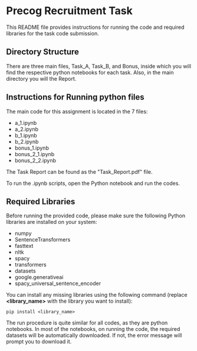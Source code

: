 # Precog Recruitment Task
This README file provides instructions for running the code and required libraries for the task code submission.

## Directory Structure

There are three main files, Task_A, Task_B, and Bonus, inside which you will find the respective python notebooks for each task.
Also, in the main directory you will the Report.

## Instructions for Running python files
The main code for this assignment is located in the 7 files:
- a_1.ipynb
- a_2.ipynb
- b_1.ipynb
- b_2.ipynb
- bonus_1.ipynb
- bonus_2_1.ipynb
- bonus_2_2.ipynb

The Task Report can be found as the "Task_Report.pdf" file.

To run the .ipynb scripts, open the Python notebook and run the codes.


## Required Libraries
Before running the provided code, please make sure the following Python libraries are installed on your system:

- numpy
- SentenceTransformers
- fasttext
- nltk
- spacy
- transformers 
- datasets
- google.generativeai 
- spacy_universal_sentence_encoder

You can install any missing libraries using the following command (replace **<library_name>** with the library you want to install):

```
pip install <library_name>
```

The run procedure is quite similar for all codes, as they are python notebooks.
In most of the notebooks, on running the code, the required datasets will be automatically downloaded. If not, the error message will prompt you to download it. 

